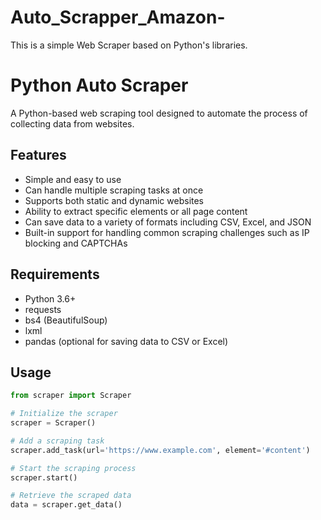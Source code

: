 # Auto_Scrapper_Amazon-
This is a simple Web Scraper based on Python's libraries.


# Python Auto Scraper
A Python-based web scraping tool designed to automate the process of collecting data from websites.

## Features
- Simple and easy to use
- Can handle multiple scraping tasks at once
- Supports both static and dynamic websites
- Ability to extract specific elements or all page content
- Can save data to a variety of formats including CSV, Excel, and JSON
- Built-in support for handling common scraping challenges such as IP blocking and CAPTCHAs

## Requirements
- Python 3.6+
- requests
- bs4 (BeautifulSoup)
- lxml
- pandas (optional for saving data to CSV or Excel)

## Usage
```python
from scraper import Scraper

# Initialize the scraper
scraper = Scraper()

# Add a scraping task
scraper.add_task(url='https://www.example.com', element='#content')

# Start the scraping process
scraper.start()

# Retrieve the scraped data
data = scraper.get_data()
